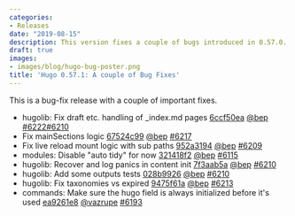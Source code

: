 ```yaml
---
categories:
- Releases
date: "2019-08-15"
description: This version fixes a couple of bugs introduced in 0.57.0.
draft: true
images:
- images/blog/hugo-bug-poster.png
title: 'Hugo 0.57.1: A couple of Bug Fixes'
---
```


	

This is a bug-fix release with a couple of important fixes.

* hugolib: Fix draft etc. handling of _index.md pages [6ccf50ea](https://github.com/gohugoio/hugo/commit/6ccf50ea7bb291bcbe1d56a4d697a6fd57a9c629) [@bep](https://github.com/bep) [#6222](https://github.com/gohugoio/hugo/issues/6222)[#6210](https://github.com/gohugoio/hugo/issues/6210)
* Fix mainSections logic [67524c99](https://github.com/gohugoio/hugo/commit/67524c993623871626f0f22e6a2ac705a816a959) [@bep](https://github.com/bep) [#6217](https://github.com/gohugoio/hugo/issues/6217)
* Fix live reload mount logic with sub paths [952a3194](https://github.com/gohugoio/hugo/commit/952a3194962dd91f87e5bd227a1591b00c39ff05) [@bep](https://github.com/bep) [#6209](https://github.com/gohugoio/hugo/issues/6209)
* modules: Disable "auto tidy" for now [321418f2](https://github.com/gohugoio/hugo/commit/321418f22a4a94b87f01e1403a2f4a71106461fb) [@bep](https://github.com/bep) [#6115](https://github.com/gohugoio/hugo/issues/6115)
* hugolib: Recover and log panics in content init [7f3aab5a](https://github.com/gohugoio/hugo/commit/7f3aab5ac283ecfc7029b680d4c0a34920e728c8) [@bep](https://github.com/bep) [#6210](https://github.com/gohugoio/hugo/issues/6210)
* hugolib: Add some outputs tests [028b9926](https://github.com/gohugoio/hugo/commit/028b992611209b241b1f55def8d47f9188038dc3) [@bep](https://github.com/bep) [#6210](https://github.com/gohugoio/hugo/issues/6210)
* hugolib: Fix taxonomies vs expired [9475f61a](https://github.com/gohugoio/hugo/commit/9475f61a377fcf23f910cbfd4ddca59261326665) [@bep](https://github.com/bep) [#6213](https://github.com/gohugoio/hugo/issues/6213)
* commands: Make sure the hugo field is always initialized before it's used [ea9261e8](https://github.com/gohugoio/hugo/commit/ea9261e856c13c1d4ae05fcca08766d410b4b65c) [@vazrupe](https://github.com/vazrupe) [#6193](https://github.com/gohugoio/hugo/issues/6193)



